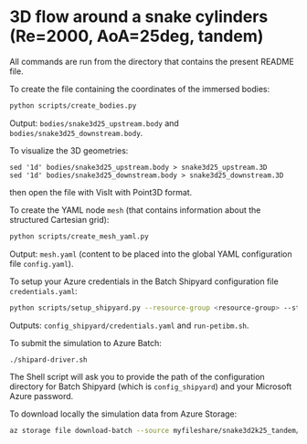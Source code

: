# 3D flow around a snake cylinders (Re=2000, AoA=25deg, tandem)

All commands are run from the directory that contains the present README file.

To create the file containing the coordinates of the immersed bodies:

```bash
python scripts/create_bodies.py
```

Output: `bodies/snake3d25_upstream.body` and `bodies/snake3d25_downstream.body`.

To visualize the 3D geometries:

```
sed '1d' bodies/snake3d25_upstream.body > snake3d25_upstream.3D
sed '1d' bodies/snake3d25_downstream.body > snake3d25_downstream.3D
```

then open the file with VisIt with Point3D format.

To create the YAML node `mesh` (that contains information about the structured Cartesian grid):

```bash
python scripts/create_mesh_yaml.py
```

Output: `mesh.yaml` (content to be placed into the global YAML configuration file `config.yaml`).

To setup your Azure credentials in the Batch Shipyard configuration file `credentials.yaml`:

```bash
python scripts/setup_shipyard.py --resource-group <resource-group> --storage-account-name <storage-accout-name> --share-name <storage-fileshare-name>
```

Outputs: `config_shipyard/credentials.yaml` and `run-petibm.sh`.

To submit the simulation to Azure Batch:

```bash
./shipard-driver.sh
```

The Shell script will ask you to provide the path of the configuration directory for Batch Shipyard (which is `config_shipyard`) and your Microsoft Azure password.

To download locally the simulation data from Azure Storage:

```bash
az storage file download-batch --source myfileshare/snake3d2k25_tandem/ --destination output --account-name <storage-account-name>
```
